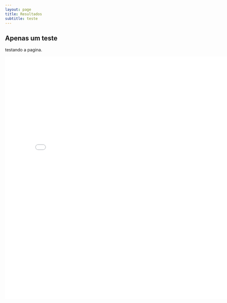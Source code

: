 ```yaml
---
layout: page
title: Resultados
subtitle: teste
---
```

## Apenas um teste
testando a pagina.

<embed src="pdfs/relatorio.pdf" type="application/pdf" width="800" height="800" />

<object data="{{ site.url }}{{ site.baseurl }}/pdfs/relatorio.pdf" width="800" height="800" type="application/pdf"></object>
